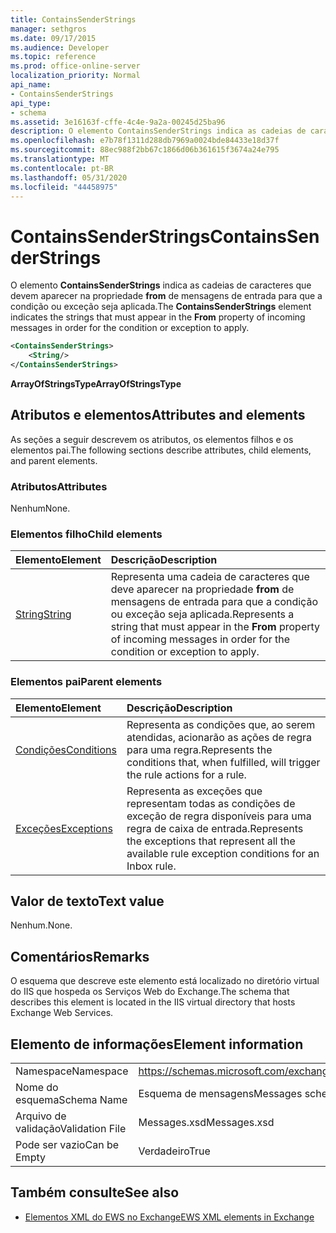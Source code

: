 ```yaml
---
title: ContainsSenderStrings
manager: sethgros
ms.date: 09/17/2015
ms.audience: Developer
ms.topic: reference
ms.prod: office-online-server
localization_priority: Normal
api_name:
- ContainsSenderStrings
api_type:
- schema
ms.assetid: 3e16163f-cffe-4c4e-9a2a-00245d25ba96
description: O elemento ContainsSenderStrings indica as cadeias de caracteres que devem aparecer na propriedade from de mensagens de entrada para que a condição ou exceção seja aplicada.
ms.openlocfilehash: e7b78f1311d288db7969a0024bde84433e18d37f
ms.sourcegitcommit: 88ec988f2bb67c1866d06b361615f3674a24e795
ms.translationtype: MT
ms.contentlocale: pt-BR
ms.lasthandoff: 05/31/2020
ms.locfileid: "44458975"
---
```

# <a name="containssenderstrings"></a><span data-ttu-id="b9317-103">ContainsSenderStrings</span><span class="sxs-lookup"><span data-stu-id="b9317-103">ContainsSenderStrings</span></span>

<span data-ttu-id="b9317-104">O elemento **ContainsSenderStrings** indica as cadeias de caracteres que devem aparecer na propriedade **from** de mensagens de entrada para que a condição ou exceção seja aplicada.</span><span class="sxs-lookup"><span data-stu-id="b9317-104">The **ContainsSenderStrings** element indicates the strings that must appear in the **From** property of incoming messages in order for the condition or exception to apply.</span></span> 
  
```XML
<ContainsSenderStrings>
    <String/>
</ContainsSenderStrings>
```

 <span data-ttu-id="b9317-105">**ArrayOfStringsType**</span><span class="sxs-lookup"><span data-stu-id="b9317-105">**ArrayOfStringsType**</span></span>
## <a name="attributes-and-elements"></a><span data-ttu-id="b9317-106">Atributos e elementos</span><span class="sxs-lookup"><span data-stu-id="b9317-106">Attributes and elements</span></span>

<span data-ttu-id="b9317-107">As seções a seguir descrevem os atributos, os elementos filhos e os elementos pai.</span><span class="sxs-lookup"><span data-stu-id="b9317-107">The following sections describe attributes, child elements, and parent elements.</span></span>
  
### <a name="attributes"></a><span data-ttu-id="b9317-108">Atributos</span><span class="sxs-lookup"><span data-stu-id="b9317-108">Attributes</span></span>

<span data-ttu-id="b9317-109">Nenhum</span><span class="sxs-lookup"><span data-stu-id="b9317-109">None.</span></span>
  
### <a name="child-elements"></a><span data-ttu-id="b9317-110">Elementos filho</span><span class="sxs-lookup"><span data-stu-id="b9317-110">Child elements</span></span>

|<span data-ttu-id="b9317-111">**Elemento**</span><span class="sxs-lookup"><span data-stu-id="b9317-111">**Element**</span></span>|<span data-ttu-id="b9317-112">**Descrição**</span><span class="sxs-lookup"><span data-stu-id="b9317-112">**Description**</span></span>|
|:-----|:-----|
|[<span data-ttu-id="b9317-113">String</span><span class="sxs-lookup"><span data-stu-id="b9317-113">String</span></span>](string.md) <br/> |<span data-ttu-id="b9317-114">Representa uma cadeia de caracteres que deve aparecer na propriedade **from** de mensagens de entrada para que a condição ou exceção seja aplicada.</span><span class="sxs-lookup"><span data-stu-id="b9317-114">Represents a string that must appear in the **From** property of incoming messages in order for the condition or exception to apply.</span></span>  <br/> |
   
### <a name="parent-elements"></a><span data-ttu-id="b9317-115">Elementos pai</span><span class="sxs-lookup"><span data-stu-id="b9317-115">Parent elements</span></span>

|<span data-ttu-id="b9317-116">**Elemento**</span><span class="sxs-lookup"><span data-stu-id="b9317-116">**Element**</span></span>|<span data-ttu-id="b9317-117">**Descrição**</span><span class="sxs-lookup"><span data-stu-id="b9317-117">**Description**</span></span>|
|:-----|:-----|
|[<span data-ttu-id="b9317-118">Condições</span><span class="sxs-lookup"><span data-stu-id="b9317-118">Conditions</span></span>](conditions.md) <br/> |<span data-ttu-id="b9317-119">Representa as condições que, ao serem atendidas, acionarão as ações de regra para uma regra.</span><span class="sxs-lookup"><span data-stu-id="b9317-119">Represents the conditions that, when fulfilled, will trigger the rule actions for a rule.</span></span>  <br/> |
|[<span data-ttu-id="b9317-120">Exceções</span><span class="sxs-lookup"><span data-stu-id="b9317-120">Exceptions</span></span>](exceptions.md) <br/> |<span data-ttu-id="b9317-121">Representa as exceções que representam todas as condições de exceção de regra disponíveis para uma regra de caixa de entrada.</span><span class="sxs-lookup"><span data-stu-id="b9317-121">Represents the exceptions that represent all the available rule exception conditions for an Inbox rule.</span></span>  <br/> |
   
## <a name="text-value"></a><span data-ttu-id="b9317-122">Valor de texto</span><span class="sxs-lookup"><span data-stu-id="b9317-122">Text value</span></span>

<span data-ttu-id="b9317-123">Nenhum.</span><span class="sxs-lookup"><span data-stu-id="b9317-123">None.</span></span>
  
## <a name="remarks"></a><span data-ttu-id="b9317-124">Comentários</span><span class="sxs-lookup"><span data-stu-id="b9317-124">Remarks</span></span>

<span data-ttu-id="b9317-125">O esquema que descreve este elemento está localizado no diretório virtual do IIS que hospeda os Serviços Web do Exchange.</span><span class="sxs-lookup"><span data-stu-id="b9317-125">The schema that describes this element is located in the IIS virtual directory that hosts Exchange Web Services.</span></span>
  
## <a name="element-information"></a><span data-ttu-id="b9317-126">Elemento de informações</span><span class="sxs-lookup"><span data-stu-id="b9317-126">Element information</span></span>

|||
|:-----|:-----|
|<span data-ttu-id="b9317-127">Namespace</span><span class="sxs-lookup"><span data-stu-id="b9317-127">Namespace</span></span>  <br/> |https://schemas.microsoft.com/exchange/services/2006/messages  <br/> |
|<span data-ttu-id="b9317-128">Nome do esquema</span><span class="sxs-lookup"><span data-stu-id="b9317-128">Schema Name</span></span>  <br/> |<span data-ttu-id="b9317-129">Esquema de mensagens</span><span class="sxs-lookup"><span data-stu-id="b9317-129">Messages schema</span></span>  <br/> |
|<span data-ttu-id="b9317-130">Arquivo de validação</span><span class="sxs-lookup"><span data-stu-id="b9317-130">Validation File</span></span>  <br/> |<span data-ttu-id="b9317-131">Messages.xsd</span><span class="sxs-lookup"><span data-stu-id="b9317-131">Messages.xsd</span></span>  <br/> |
|<span data-ttu-id="b9317-132">Pode ser vazio</span><span class="sxs-lookup"><span data-stu-id="b9317-132">Can be Empty</span></span>  <br/> |<span data-ttu-id="b9317-133">Verdadeiro</span><span class="sxs-lookup"><span data-stu-id="b9317-133">True</span></span>  <br/> |
   
## <a name="see-also"></a><span data-ttu-id="b9317-134">Também consulte</span><span class="sxs-lookup"><span data-stu-id="b9317-134">See also</span></span>



- [<span data-ttu-id="b9317-135">Elementos XML do EWS no Exchange</span><span class="sxs-lookup"><span data-stu-id="b9317-135">EWS XML elements in Exchange</span></span>](ews-xml-elements-in-exchange.md)

